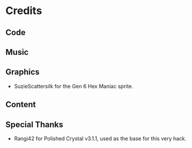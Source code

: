 # Credits



## Code



## Music



## Graphics

* SuzieScattersilk for the Gen 6 Hex Maniac sprite.

## Content



## Special Thanks

* Rangi42 for Polished Crystal v3.1.1, used as the base for this very hack.